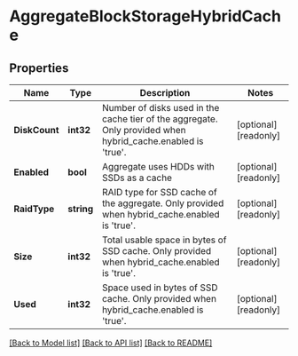 # AggregateBlockStorageHybridCache

## Properties

Name | Type | Description | Notes
------------ | ------------- | ------------- | -------------
**DiskCount** | **int32** | Number of disks used in the cache tier of the aggregate. Only provided when hybrid_cache.enabled is &#39;true&#39;. | [optional] [readonly] 
**Enabled** | **bool** | Aggregate uses HDDs with SSDs as a cache | [optional] [readonly] 
**RaidType** | **string** | RAID type for SSD cache of the aggregate. Only provided when hybrid_cache.enabled is &#39;true&#39;. | [optional] [readonly] 
**Size** | **int32** | Total usable space in bytes of SSD cache. Only provided when hybrid_cache.enabled is &#39;true&#39;. | [optional] [readonly] 
**Used** | **int32** | Space used in bytes of SSD cache. Only provided when hybrid_cache.enabled is &#39;true&#39;. | [optional] [readonly] 

[[Back to Model list]](../README.md#documentation-for-models) [[Back to API list]](../README.md#documentation-for-api-endpoints) [[Back to README]](../README.md)


